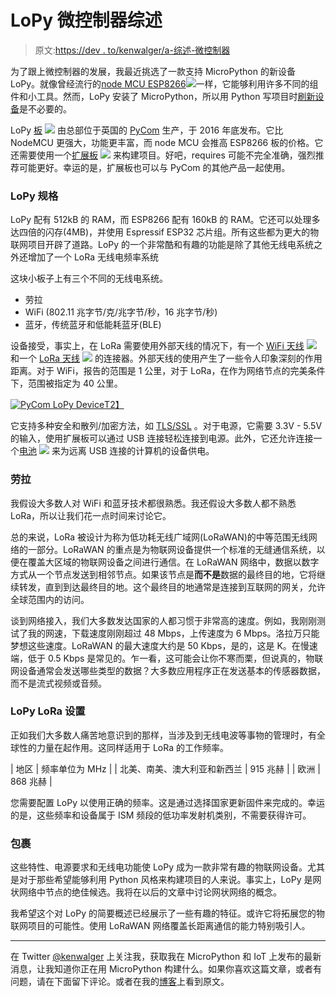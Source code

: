 # LoPy 微控制器综述

> 原文:[https://dev . to/kenwalger/a-综述-微控制器](https://dev.to/kenwalger/a-review-of-the-lopy-microcontroller)

为了跟上微控制器的发展，我最近挑选了一款支持 MicroPython 的新设备 LoPy。就像曾经流行的[node MCU ESP8266](https://www.amazon.com/gp/product/B071RNQPHV/ref=as_li_tl?ie=UTF8&camp=1789&creative=9325&creativeASIN=B071RNQPHV&linkCode=as2&tag=kenwalgersite-20&linkId=3e6a21f0e19073f53a43d9be70d6e4f2)[![](../Images/5ef3cccb231349ab1537b63e2037581b.png)](//ir-na.amazon-adsystem.com/e/ir?t=kenwalgersite-20&l=am2&o=1&a=B071RNQPHV)一样，它能够利用许多不同的组件和小工具。然而，LoPy 安装了 MicroPython，所以用 Python 写项目时[刷新设备](https://www.kenwalger.com/blog/iot/micropython-and-nodemcu-esp8266/)是不必要的。

LoPy [板](https://www.amazon.com/gp/product/B06W9GBL2W/ref=as_li_tl?ie=UTF8&camp=1789&creative=9325&creativeASIN=B06W9GBL2W&linkCode=as2&tag=kenwalgersite-20&linkId=11f52ad3f601e4e50c7a7799699da948) [![](../Images/0eabe8f72e79fbad662866d0a8092d2a.png)](//ir-na.amazon-adsystem.com/e/ir?t=kenwalgersite-20&l=am2&o=1&a=B06W9GBL2W) 由总部位于英国的 [PyCom](https://www.pycom.io/) 生产，于 2016 年底发布。它比 NodeMCU 更强大，功能更丰富，而 node MCU 会推高 ESP8266 板的价格。它还需要使用一个[扩展板](https://www.amazon.com/gp/product/B01HFASA8G/ref=as_li_tl?ie=UTF8&camp=1789&creative=9325&creativeASIN=B01HFASA8G&linkCode=as2&tag=kenwalgersite-20&linkId=82797a5f1df24e116bce3e53b2934c04) [![](../Images/7373ad66f8e78f26ede37b64943be372.png)](//ir-na.amazon-adsystem.com/e/ir?t=kenwalgersite-20&l=am2&o=1&a=B01HFASA8G) 来构建项目。好吧，requires 可能不完全准确，强烈推荐可能更好。幸运的是，扩展板也可以与 PyCom 的其他产品一起使用。

### LoPy 规格

LoPy 配有 512kB 的 RAM，而 ESP8266 配有 160kB 的 RAM。它还可以处理多达四倍的闪存(4MB)，并使用 Espressif ESP32 芯片组。所有这些都为更大的物联网项目开辟了道路。LoPy 的一个非常酷和有趣的功能是除了其他无线电系统之外还增加了一个 LoRa 无线电频率系统

这块小板子上有三个不同的无线电系统。

*   劳拉
*   WiFi (802.11 兆字节/克/兆字节/秒，16 兆字节/秒)
*   蓝牙，传统蓝牙和低能耗蓝牙(BLE)

设备接受，事实上，在 LoRa 需要使用外部天线的情况下，有一个 [WiFi 天线](https://www.amazon.com/gp/product/B01KJS6C1I/ref=as_li_tl?ie=UTF8&camp=1789&creative=9325&creativeASIN=B01KJS6C1I&linkCode=as2&tag=kenwalgersite-20&linkId=5b38cb9d1829834bab62a6f91afece95) [![](../Images/42687442c7856ddc324cc31a6e010922.png)](//ir-na.amazon-adsystem.com/e/ir?t=kenwalgersite-20&l=am2&o=1&a=B01KJS6C1I) 和一个 [LoRa 天线](https://www.amazon.com/gp/product/B06X6CRVKX/ref=as_li_tl?ie=UTF8&camp=1789&creative=9325&creativeASIN=B06X6CRVKX&linkCode=as2&tag=kenwalgersite-20&linkId=838f67163e4b98867fd14c3183290c40) [![](../Images/4820f5eacf5118f2912552b082151768.png)](//ir-na.amazon-adsystem.com/e/ir?t=kenwalgersite-20&l=am2&o=1&a=B06X6CRVKX) 的连接器。外部天线的使用产生了一些令人印象深刻的作用距离。对于 WiFi，报告的范围是 1 公里，对于 LoRa，在作为网络节点的完美条件下，范围被指定为 40 公里。

[![PyCom LoPy Device](../Images/fe4be33139619572dc01b61e93491368.png)T2】](https://www.kenwalger.com/blog/wp-content/uploads/2017/06/lopy-board.png)

它支持多种安全和散列/加密方法，如 [TLS/SSL](https://www.kenwalger.com/blog/iot/iot-security-ssltls/) 。对于电源，它需要 3.3V - 5.5V 的输入，使用扩展板可以通过 USB 连接轻松连接到电源。此外，它还允许连接一个[电池](https://www.amazon.com/gp/product/B00Q5RFA8E/ref=as_li_tl?ie=UTF8&camp=1789&creative=9325&creativeASIN=B00Q5RFA8E&linkCode=as2&tag=kenwalgersite-20&linkId=a42b74fc6c12a85365dab865c422251a) [![](../Images/defd94447014826ccfa90880ae123456.png)](//ir-na.amazon-adsystem.com/e/ir?t=kenwalgersite-20&l=am2&o=1&a=B00Q5RFA8E) 来为远离 USB 连接的计算机的设备供电。

### 劳拉

我假设大多数人对 WiFi 和蓝牙技术都很熟悉。我还假设大多数人都不熟悉 LoRa，所以让我们花一点时间来讨论它。

总的来说，LoRa 被设计为称为低功耗无线广域网(LoRaWAN)的中等范围无线网络的一部分。LoRaWAN 的重点是为物联网设备提供一个标准的无缝通信系统，以便在覆盖大区域的物联网设备之间进行通信。在 LoRaWAN 网络中，数据以数字方式从一个节点发送到相邻节点。如果该节点是**而不是**数据的最终目的地，它将继续转发，直到到达最终目的地。这个最终目的地通常是连接到互联网的网关，允许全球范围内的访问。

谈到网络接入，我们大多数发达国家的人都习惯于非常高的速度。例如，我刚刚测试了我的网速，下载速度刚刚超过 48 Mbps，上传速度为 6 Mbps。洛拉万只能梦想这些速度。LoRaWAN 的最大速度大约是 50 Kbps，是的，这是 K。在慢速端，低于 0.5 Kbps 是常见的。乍一看，这可能会让你不寒而栗，但说真的，物联网设备通常会发送哪些类型的数据？大多数应用程序正在发送基本的传感器数据，而不是流式视频或音频。

### LoPy LoRa 设置

正如我们大多数人痛苦地意识到的那样，当涉及到无线电波等事物的管理时，有全球性的力量在起作用。这同样适用于 LoRa 的工作频率。

| 地区 | 频率单位为 MHz |
| 北美、南美、澳大利亚和新西兰 | 915 兆赫 |
| 欧洲 | 868 兆赫 |

您需要配置 LoPy 以使用正确的频率。这是通过选择国家更新固件来完成的。幸运的是，这些频率和设备属于 ISM 频段的低功率发射机类别，不需要获得许可。

### 包裹

这些特性、电源要求和无线电功能使 LoPy 成为一款非常有趣的物联网设备。尤其是对于那些希望能够利用 Python 风格来构建项目的人来说。事实上，LoPy 是网状网络中节点的绝佳候选。我将在以后的文章中讨论网状网络的概念。

我希望这个对 LoPy 的简要概述已经展示了一些有趣的特征。或许它将拓展您的物联网项目的可能性。使用 LoRaWAN 网络覆盖长距离通信的能力特别吸引人。

* * *

在 Twitter [@kenwalger](https://www.twitter.com/kenwalger) 上关注我，获取我在 MicroPython 和 IoT 上发布的最新消息，让我知道你正在用 MicroPython 构建什么。如果你喜欢这篇文章，或者有问题，请在下面留下评论。或者在我的[博客](https://www.kenwalger.com/blog)上看到原文。